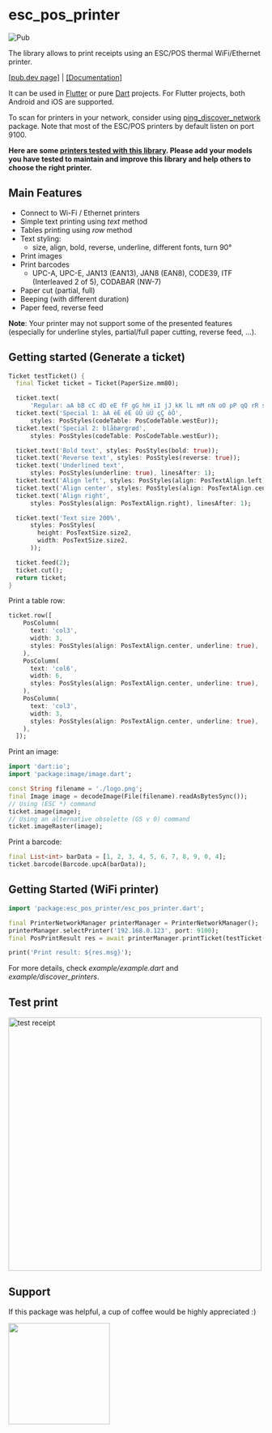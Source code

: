 # esc_pos_printer

![Pub](https://img.shields.io/pub/v/esc_pos_printer.svg)

The library allows to print receipts using an ESC/POS thermal WiFi/Ethernet printer.

[[pub.dev page]](https://pub.dev/packages/esc_pos_printer)
| [[Documentation]](https://pub.dev/documentation/esc_pos_printer/latest/)

It can be used in [Flutter](https://flutter.dev/) or pure [Dart](https://dart.dev/) projects. For Flutter projects, both Android and iOS are supported.

To scan for printers in your network, consider using [ping_discover_network](https://pub.dev/packages/ping_discover_network) package. Note that most of the ESC/POS printers by default listen on port 9100.

**Here are some [printers tested with this library](printers.md). Please add your models you have tested to maintain and improve this library and help others to choose the right printer.**

## Main Features

* Connect to Wi-Fi / Ethernet printers
* Simple text printing using *text* method
* Tables printing using *row* method
* Text styling:
  * size, align, bold, reverse, underline, different fonts, turn 90°
* Print images
* Print barcodes
  * UPC-A, UPC-E, JAN13 (EAN13), JAN8 (EAN8), CODE39, ITF (Interleaved 2 of 5), CODABAR (NW-7)
* Paper cut (partial, full)
* Beeping (with different duration)
* Paper feed, reverse feed

**Note**: Your printer may not support some of the presented features (especially for underline styles, partial/full paper cutting, reverse feed, ...).

## Getting started (Generate a ticket)
```dart
Ticket testTicket() {
  final Ticket ticket = Ticket(PaperSize.mm80);

  ticket.text(
      'Regular: aA bB cC dD eE fF gG hH iI jJ kK lL mM nN oO pP qQ rR sS tT uU vV wW xX yY zZ');
  ticket.text('Special 1: àÀ èÈ éÉ ûÛ üÜ çÇ ôÔ',
      styles: PosStyles(codeTable: PosCodeTable.westEur));
  ticket.text('Special 2: blåbærgrød',
      styles: PosStyles(codeTable: PosCodeTable.westEur));

  ticket.text('Bold text', styles: PosStyles(bold: true));
  ticket.text('Reverse text', styles: PosStyles(reverse: true));
  ticket.text('Underlined text',
      styles: PosStyles(underline: true), linesAfter: 1);
  ticket.text('Align left', styles: PosStyles(align: PosTextAlign.left));
  ticket.text('Align center', styles: PosStyles(align: PosTextAlign.center));
  ticket.text('Align right',
      styles: PosStyles(align: PosTextAlign.right), linesAfter: 1);

  ticket.text('Text size 200%',
      styles: PosStyles(
        height: PosTextSize.size2,
        width: PosTextSize.size2,
      ));

  ticket.feed(2);
  ticket.cut();
  return ticket;
}
```
Print a table row:

```dart
ticket.row([
    PosColumn(
      text: 'col3',
      width: 3,
      styles: PosStyles(align: PosTextAlign.center, underline: true),
    ),
    PosColumn(
      text: 'col6',
      width: 6,
      styles: PosStyles(align: PosTextAlign.center, underline: true),
    ),
    PosColumn(
      text: 'col3',
      width: 3,
      styles: PosStyles(align: PosTextAlign.center, underline: true),
    ),
  ]);
```

Print an image:

```dart
import 'dart:io';
import 'package:image/image.dart';

const String filename = './logo.png';
final Image image = decodeImage(File(filename).readAsBytesSync());
// Using (ESC *) command
ticket.image(image);
// Using an alternative obsolette (GS v 0) command
ticket.imageRaster(image);
```

Print a barcode:
```dart
final List<int> barData = [1, 2, 3, 4, 5, 6, 7, 8, 9, 0, 4];
ticket.barcode(Barcode.upcA(barData));
```

## Getting Started (WiFi printer)

```dart
import 'package:esc_pos_printer/esc_pos_printer.dart';

final PrinterNetworkManager printerManager = PrinterNetworkManager();
printerManager.selectPrinter('192.168.0.123', port: 9100);
final PosPrintResult res = await printerManager.printTicket(testTicket());

print('Print result: ${res.msg}');
```
For more details, check *example/example.dart* and *example/discover_printers*.


## Test print
<img src="https://github.com/andrey-ushakov/esc_pos_printer/blob/master/example/receipt.jpg?raw=true" alt="test receipt" height="500"/>

## Support
If this package was helpful, a cup of coffee would be highly appreciated :)

[<img src="https://az743702.vo.msecnd.net/cdn/kofi2.png?v=2" width="200">](https://ko-fi.com/andreydev)